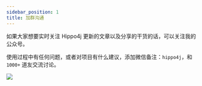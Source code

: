 ```yaml
---
sidebar_position: 1
title: 加群沟通
---
```


如果大家想要实时关注 Hippo4j 更新的文章以及分享的干货的话，可以关注我的公众号。

使用过程中有任何问题，或者对项目有什么建议，添加微信备注：`hippo4j`，和 `1000+` 道友交流讨论。

![](https://images-machen.oss-cn-beijing.aliyuncs.com/hippo4j-official-accounts.png)
